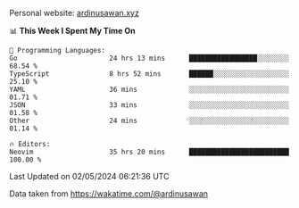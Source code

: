 Personal website: [ardinusawan.xyz](https://ardinusawan.xyz)

<!--START_SECTION:waka-->
📊 **This Week I Spent My Time On** 

```text
💬 Programming Languages: 
Go                       24 hrs 13 mins      █████████████████░░░░░░░░   68.54 % 
TypeScript               8 hrs 52 mins       ██████░░░░░░░░░░░░░░░░░░░   25.10 % 
YAML                     36 mins             ░░░░░░░░░░░░░░░░░░░░░░░░░   01.71 % 
JSON                     33 mins             ░░░░░░░░░░░░░░░░░░░░░░░░░   01.58 % 
Other                    24 mins             ░░░░░░░░░░░░░░░░░░░░░░░░░   01.14 % 

🔥 Editors: 
Neovim                   35 hrs 20 mins      █████████████████████████   100.00 % 
```


 Last Updated on 02/05/2024 06:21:36 UTC
<!--END_SECTION:waka-->
Data taken from https://wakatime.com/@ardinusawan
